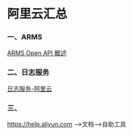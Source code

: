 # 阿里云汇总
### 一、ARMS
[ARMS Open API 概述](https://help.aliyun.com/document_detail/42924.html)

### 二、日志服务
[日志服务-阿里云](https://help.aliyun.com/document_detail/29068.html?spm=a2c4g.11174283.6.882.MI9iLi)

### 三、
https://help.aliyun.com
-->文档-->自助工具